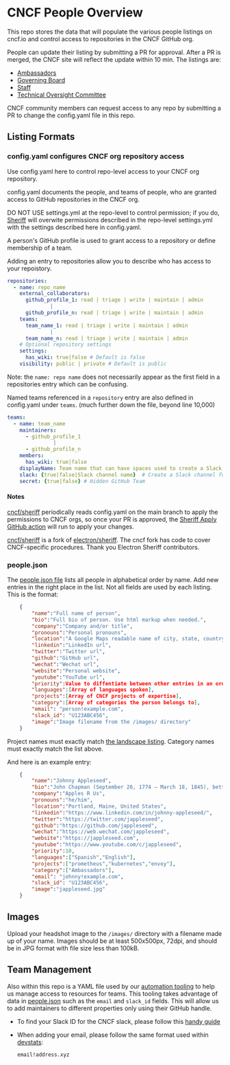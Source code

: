 # CNCF People Overview

This repo stores the data that will populate the various people listings on cncf.io and control access to repositories in the CNCF GitHub org.

People can update their listing by submitting a PR for approval. After a PR is merged, the CNCF site will reflect the update within 10 min. The listings are:

- [Ambassadors](https://www.cncf.io/people/ambassadors/)
- [Governing Board](https://www.cncf.io/people/governing-board/)
- [Staff](https://www.cncf.io/people/staff/)
- [Technical Oversight Committee](https://www.cncf.io/people/technical-oversight-committee/)

CNCF community members can request access to any repo by submitting a PR to change the config.yaml file in this repo.

## Listing Formats

### config.yaml configures CNCF org repository access

Use config.yaml here to control repo-level access to your CNCF org repository.

config.yaml documents the people, and teams of people, who are granted access to GitHub repositories in the CNCF org.

DO NOT USE settings.yml at the repo-level to control permission; if you do, [Sheriff](#notes) will overwite permissions described in the repo-level settings.yml with the settings described here in config.yaml.

A person's GitHub profile is used to grant access to a repository or define membership of a team.

Adding an entry to repositories allow you to describe who has access to your repoistory.

```yaml
repositories:
  - name: repo_name
    external_collaborators:
      github_profile_1: read | triage | write | maintain | admin
              |
      github_profile_n: read | triage | write | maintain | admin
    teams:
      team_name_1: read | triage | write | maintain | admin
              |
      team_name_n: read | triage | write | maintain | admin
    # Optional repository settings
    settings:
      has_wiki: true|false # Default is false
    visibility: public | private # Default is public
```

Note: the ```name: repo name``` does not necessarily appear as the first field in a repositories entry which can be confusing.

 Named teams referenced in a ```repository``` entry are also defined in config.yaml under ```teams```. (much further down the file, beyond line 10,000)

```yaml
teams:
  - name: team_name
    maintainers:
      - github_profile_1
               |
      - github_profile_n
    members:
      has_wiki: true|false
    displayName: Team name that can have spaces used to create a Slack Channel
    slack: {true|false|Slack channel name}  # Create a Slack channel for this team
    secret: {true|false} # Hidden GitHub Team
```

#### Notes

[cncf/sheriff](https://github.com/cncf/sheriff) periodically reads config.yaml on the main branch to apply the permissions to CNCF orgs, so once your PR is approved, the [Sheriff Apply GitHub action](https://github.com/cncf/people/actions/workflows/apply.yml ) will run to apply your changes.

[cncf/sheriff](https://github.com/cncf/sheriff) is a fork of [electron/sheriff](https://github.com/electron/sheriff). The cncf fork has code to cover CNCF-specific procedures. Thank you Electron Sheriff contributors.

### people.json

The [people.json file](https://github.com/cncf/people/blob/main/people.json) lists all people in alphabetical order by name.  Add new entries in the right place in the list.  Not all fields are used by each listing.  This is the format:

```json
    {
        "name":"Full name of person",
        "bio":"Full bio of person. Use html markup when needed.",
        "company":"Company and/or title",
        "pronouns":"Personal pronouns",
        "location":"A Google Maps readable name of city, state, country",
        "linkedin":"LinkedIn url",
        "twitter":"Twitter url",
        "github":"GitHub url",
        "wechat":"Wechat url",
        "website":"Personal website",
        "youtube":"YouTube url",
        "priority":Value to diffentiate between other entries in an ordered list; omit this entry in most cases,
        "languages":[Array of languages spoken],
        "projects":[Array of CNCF projects of expertise],
        "category":[Array of categories the person belongs to],
        "email": "person!example.com",
        "slack_id": "U123ABC456",
        "image":"Image filename from the /images/ directory"
    }
```

Project names must exactly match [the landscape listing](https://landscape.cncf.io/card-mode?project=hosted).  Category names must exactly match the list above.

And here is an example entry:

```json
    {
        "name":"Johnny Appleseed",
        "bio":"John Chapman (September 26, 1774 – March 18, 1845), better known as Johnny Appleseed, was an American pioneer nurseryman who introduced apple trees to large parts of <a href='https://en.wikipedia.org/wiki/Pennsylvania'>Pennsylvania</a>, Ohio, Indiana, Illinois and Ontario, as well as the northern counties of present-day West Virginia.",
        "company":"Apples R Us",
        "pronouns":"he/him",
        "location":"Portland, Maine, United States",
        "linkedin":"https://www.linkedin.com/in/johnny-appleseed/",
        "twitter":"https://twitter.com/jappleseed",
        "github":"https://github.com/jappleseed",
        "wechat":"https://web.wechat.com/jappleseed",
        "website":"https://jappleseed.com",
        "youtube":"https://www.youtube.com/c/jappleseed",
        "priority":10,
        "languages":["Spanish","English"],
        "projects":["prometheus","kubernetes","envoy"],
        "category":["Ambassadors"],
        "email": "johnny!example.com",
        "slack_id": "U123ABC456",
        "image":"jappleseed.jpg"
    }
```

## Images

Upload your headshot image to the `/images/` directory with a filename made up of your name.  Images should be at least 500x500px, 72dpi, and should be in JPG format with file size less than 100kB.

## Team Management

Also within this repo is a YAML file used by our [automation tooling](https://github.com/electron/sheriff) to help us manage access to resources for teams. This tooling takes advantage of data in [people.json](people.json) such as the `email` and `slack_id` fields. This will allow us to add maintainers to different properties only using their GitHub handle.

- To find your Slack ID for the CNCF slack, please follow this [handy guide](https://moshfeu.medium.com/how-to-find-my-member-id-in-slack-workspace-d4bba942e38c)

- When adding your email, please follow the same format used within [devstats](https://github.com/cncf/devstats):

  ```shell
  email!address.xyz
  ```
